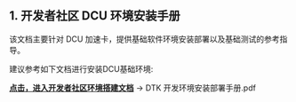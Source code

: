 ## 1. 开发者社区 DCU 环境安装手册

该文档主要针对 DCU 加速卡，提供基础软件环境安装部署以及基础测试的参考指导。

建议参考如下文档进行安装DCU基础环境:

[**点击，进入开发者社区环境搭建文档**](https://cancon.hpccube.com:65024/1/main/latest/Document) → DTK 开发环境安装部署手册.pdf